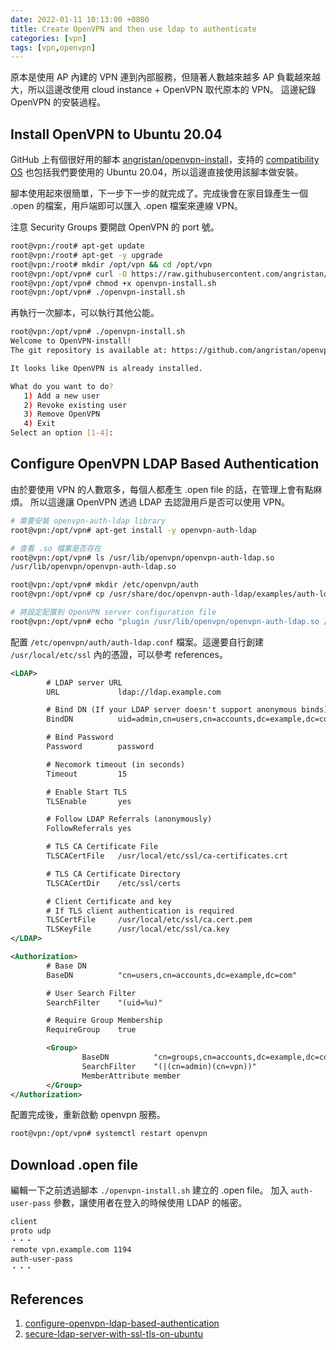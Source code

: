 ```yaml
---
date: 2022-01-11 10:13:00 +0800
title: Create OpenVPN and then use ldap to authenticate
categories: [vpn]
tags: [vpn,openvpn]
---
```


原本是使用 AP 內建的 VPN 連到內部服務，但隨著人數越來越多 AP 負載越來越大，所以這邊改使用 cloud instance + OpenVPN 取代原本的 VPN。
這邊紀錄 OpenVPN 的安裝過程。

<!--more-->

## Install OpenVPN to Ubuntu 20.04

GitHub 上有個很好用的腳本 [angristan/openvpn-install](https://github.com/angristan/openvpn-install)，支持的 [compatibility OS](https://github.com/angristan/openvpn-install#compatibility) 也包括我們要使用的 Ubuntu 20.04，所以這邊直接使用該腳本做安裝。

腳本使用起來很簡單，下一步下一步的就完成了。完成後會在家目錄產生一個 .open 的檔案，用戶端即可以匯入 .open 檔案來連線 VPN。

注意 Security Groups 要開啟 OpenVPN 的 port 號。

```bash
root@vpn:/root# apt-get update
root@vpn:/root# apt-get -y upgrade
root@vpn:/root# mkdir /opt/vpn && cd /opt/vpn
root@vpn:/opt/vpn# curl -O https://raw.githubusercontent.com/angristan/openvpn-install/master/openvpn-install.sh
root@vpn:/opt/vpn# chmod +x openvpn-install.sh
root@vpn:/opt/vpn# ./openvpn-install.sh
```

再執行一次腳本，可以執行其他公能。

```bash
root@vpn:/opt/vpn# ./openvpn-install.sh
Welcome to OpenVPN-install!
The git repository is available at: https://github.com/angristan/openvpn-install

It looks like OpenVPN is already installed.

What do you want to do?
   1) Add a new user
   2) Revoke existing user
   3) Remove OpenVPN
   4) Exit
Select an option [1-4]: 
```

## Configure OpenVPN LDAP Based Authentication

由於要使用 VPN 的人數眾多，每個人都產生 .open file 的話，在管理上會有點麻煩。
所以這邊讓 OpenVPN 透過 LDAP 去認證用戶是否可以使用 VPN。

```bash
# 需要安裝 openvpn-auth-ldap library
root@vpn:/opt/vpn# apt-get install -y openvpn-auth-ldap

# 查看 .so 檔案是否存在
root@vpn:/opt/vpn# ls /usr/lib/openvpn/openvpn-auth-ldap.so
/usr/lib/openvpn/openvpn-auth-ldap.so

root@vpn:/opt/vpn# mkdir /etc/openvpn/auth
root@vpn:/opt/vpn# cp /usr/share/doc/openvpn-auth-ldap/examples/auth-ldap.conf /etc/openvpn/auth/auth-ldap.conf

# 將設定配置到 OpenVPN server configuration file
root@vpn:/opt/vpn# echo "plugin /usr/lib/openvpn/openvpn-auth-ldap.so /etc/openvpn/auth/auth-ldap.conf" >> /etc/openvpn/server.conf
```

配置 `/etc/openvpn/auth/auth-ldap.conf` 檔案。這邊要自行創建 `/usr/local/etc/ssl` 內的憑證，可以參考 references。

```xml
<LDAP>
        # LDAP server URL
        URL             ldap://ldap.example.com

        # Bind DN (If your LDAP server doesn't support anonymous binds)
        BindDN          uid=admin,cn=users,cn=accounts,dc=example,dc=com

        # Bind Password
        Password        password

        # Necomork timeout (in seconds)
        Timeout         15

        # Enable Start TLS
        TLSEnable       yes

        # Follow LDAP Referrals (anonymously)
        FollowReferrals yes

        # TLS CA Certificate File
        TLSCACertFile   /usr/local/etc/ssl/ca-certificates.crt

        # TLS CA Certificate Directory
        TLSCACertDir    /etc/ssl/certs

        # Client Certificate and key
        # If TLS client authentication is required
        TLSCertFile     /usr/local/etc/ssl/ca.cert.pem
        TLSKeyFile      /usr/local/etc/ssl/ca.key
</LDAP>

<Authorization>
        # Base DN
        BaseDN          "cn=users,cn=accounts,dc=example,dc=com"

        # User Search Filter
        SearchFilter    "(uid=%u)"

        # Require Group Membership
        RequireGroup    true

        <Group>
                BaseDN          "cn=groups,cn=accounts,dc=example,dc=com"
                SearchFilter    "(|(cn=admin)(cn=vpn))"
                MemberAttribute member
        </Group>
</Authorization>
```

配置完成後，重新啟動 openvpn 服務。

```bash
root@vpn:/opt/vpn# systemctl restart openvpn
```

## Download .open file

編輯一下之前透過腳本 `./openvpn-install.sh` 建立的 .open file。
加入 `auth-user-pass` 參數，讓使用者在登入的時候使用 LDAP 的帳密。

```txt
client
proto udp
・・・
remote vpn.example.com 1194
auth-user-pass
・・・
```

## References

1. [configure-openvpn-ldap-based-authentication](https://kifarunix.com/configure-openvpn-ldap-based-authentication/)
1. [secure-ldap-server-with-ssl-tls-on-ubuntu](https://computingforgeeks.com/secure-ldap-server-with-ssl-tls-on-ubuntu/)
